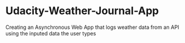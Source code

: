 # Udacity-Weather-Journal-App
Creating an Asynchronous Web App that logs weather data from an API using the inputed data the user types

